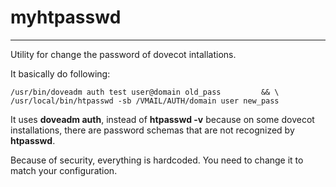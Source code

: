 myhtpasswd
==========
---
Utility for change the password of dovecot intallations.

It basically do following:

```
/usr/bin/doveadm auth test user@domain old_pass         && \
/usr/local/bin/htpasswd -sb /VMAIL/AUTH/domain user new_pass
```
It uses **doveadm auth**, instead of **htpasswd -v** because on some dovecot installations, there are password schemas that are not recognized by **htpasswd**.

Because of security, everything is hardcoded. You need to change it to match your configuration.
